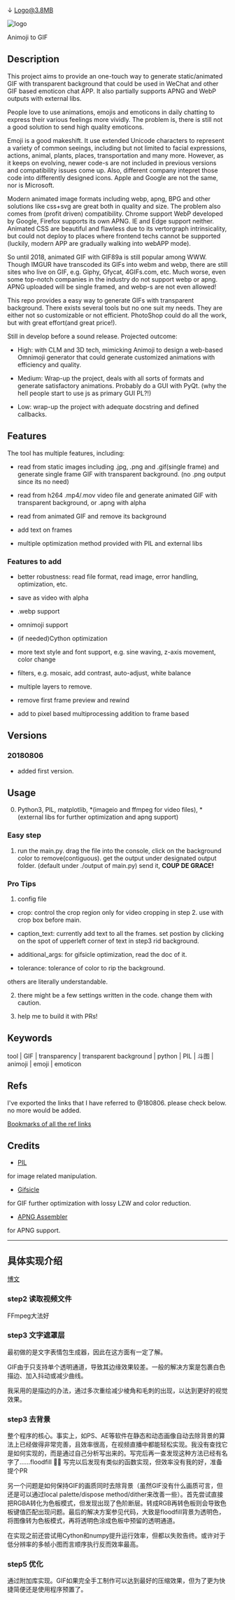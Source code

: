 ↓ Logo@3.8MB 

![logo](./logo.gif)

Animoji to GIF

## Description

This project aims to provide an one-touch way to generate static/animated GIF with transparent background that could be used in WeChat and other GIF based emoticon chat APP. It also partially supports APNG and WebP outputs with external libs.

People love to use animations, emojis and emoticons in daily chatting to express their various feelings more vividly. The problem is, there is still not a good solution to send high quality emoticons. 

Emoji is a good makeshift. It use extended Unicode characters to represent a variety of common seeings, including but not limited to facial expressions, actions, animal, plants, places, transportation and many more. However, as it keeps on evolving, newer code-s are not included in previous versions and compatibility issues come up. Also, different company intepret those code into differently designed icons. Apple and Google are not the same, nor is Microsoft. 

Modern animated image formats including webp, apng, BPG and other solutions like css+svg are great both in quality and size. The problem also comes from (profit driven) compatibility. Chrome support WebP developed by Google, Firefox supports its own APNG. IE and Edge support neither. Animated CSS are beautiful and flawless due to its vertorgraph intrinsicality, but could not deploy to places where frontend techs cannot be supported (luckily, modern APP are gradually walking into webAPP mode).

So until 2018, animated GIF with GIF89a is still popular among WWW. Though IMGUR have transcoded its GIFs into webm and webp, there are still sites who live on GIF, e.g. Giphy, Gfycat, 4GIFs.com, etc. Much worse, even some top-notch companies in the industry do not support webp or apng. APNG uploaded will be single framed, and webp-s are not even allowed!

This repo provides a easy way to generate GIFs with transparent background. There exists several tools but no one suit my needs. They are either not so customizable or not efficient. PhotoShop could do all the work, but with great effort(and great price!).

Still in develop before a sound release. Projected outcome:

- High: with CLM and 3D tech, mimicking Animoji to design a web-based Omnimoji generator that could generate customized animations with efficiency and quality.

- Medium: Wrap-up the project, deals with all sorts of formats and generate satisfactory animations.
Probably do a GUI with PyQt. (why the hell people start to use js as primary GUI PL?!)

- Low: wrap-up the project with adequate docstring and defined callbacks.

## Features

The tool has multiple features, including:

-	read from static images including .jpg, .png and .gif(single frame) and generate single frame GIF with transparent background. (no .png output since its no need)

-	read from h264 .mp4/.mov video file and generate animated GIF with transparent background, or .apng with alpha

-	read from animated GIF and remove its background

-	add text on frames

-	multiple optimization method provided with PIL and external libs

### Features to add

-	better robustness: read file format, read image, error handling, optimization, etc. 

-	save as video with alpha

-	.webp support

-	omnimoji support

-	(if needed)Cython optimization

-	more text style and font support, e.g. sine waving, z-axis movement, color change

-	filters, e.g. mosaic, add contrast, auto-adjust, white balance

-	multiple layers to remove.

-	remove first frame preview and rewind

-	add to pixel based multiprocessing addition to frame based

## Versions

### 20180806

- added first version.

## Usage

0. Python3, PIL, matplotlib, *(imageio and ffmpeg for video files), *(external libs for further optimization and apng support)

### Easy step

1. run the main.py. drag the file into the console, click on the background color to remove(contiguous). get the output under designated output folder. (default under ./output of main.py) send it, **COUP DE GRACE!**

### Pro Tips

1. config file

-	crop: control the crop region only for video cropping in step 2. use with crop box before main.

-	caption_text: currently add text to all the frames. set postion by clicking on the spot of upperleft corner of text in step3 rid background.

-	additional_args: for gifsicle optimization, read the doc of it.

-	tolerance: tolerance of color to rip the background.

others are literally understandable.

2. there might be a few settings written in the code. change them with caution.

3. help me to build it with PRs!

## Keywords

tool | GIF | transparency | transparent background | python | PIL | 斗图 | animoji | emoji | emoticon

## Refs

I've exported the links that I have referred to @180806. please check below. no more would be added.

[Bookmarks of all the ref links](./refs/bookmarks_2018_8_5.html)

## Credits

- [PIL](https://github.com/python-pillow/Pillow)

for image related manipulation.

- [Gifsicle](https://github.com/kohler/gifsicle)

for GIF further optimization with lossy LZW and color reduction.

- [APNG Assembler](http://apngasm.sourceforge.net/)

for APNG support.

---

## 具体实现介绍

[博文](https://yo1995.github.io/coding/ultimate-emoticon-generator-1)

### step2 读取视频文件

FFmpeg大法好

### step3 文字遮罩层

最初做的是文字表情包生成器，因此在这方面有一定了解。

GIF由于只支持单个透明通道，导致其边缘效果较差。一般的解决方案是包裹白色描边、加入抖动或减少曲线。

我采用的是描边的办法，通过多次重绘减少棱角和毛刺的出现，以达到更好的视觉效果。

### step3 去背景

整个程序的核心。事实上，如PS、AE等软件在静态和动态画像自动去除背景的算法上已经做得非常完善，且效率很高，在视频直播中都能轻松实现。我没有查找它是如何实现的，而是通过自己分析写出来的。写完后再一查发现这种方法已经有名字了……floodfill 🤦‍♂️ 写完以后发现有类似的函数实现，但效率没有我的好，准备提个PR

另一个问题是如何保持GIF的画质同时去除背景（虽然GIF没有什么画质可言，但还是可以通过local palette/dispose method/dither来改善一些）。首先尝试直接把RGBA转化为色板模式，但发现出现了色阶断层。转成RGB再转色板则会导致色板键值匹配出现问题。最后的解决方案参见代码，大致是floodfill背景为透明色，将图像转为色板模式，再将透明色涂成色板中预留的透明通道。

在实现之前还尝试用Cython和numpy提升运行效率，但都以失败告终。或许对于低分辨率的多帧小图而言顺序执行反而效率最高。

### step5 优化

通过附加库实现。GIF如果完全手工制作可以达到最好的压缩效果，但为了更为快捷简便还是使用程序预置了。
